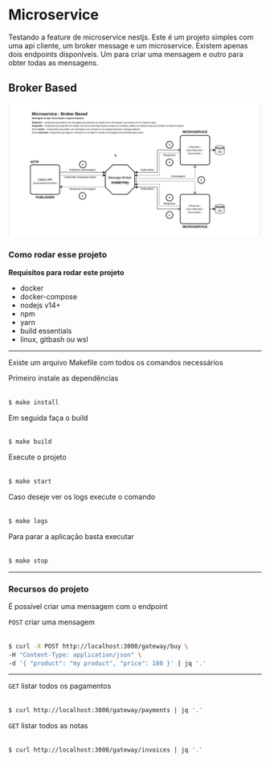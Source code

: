 # Microservice

Testando a feature de microservice nestjs.
Este é um projeto simples com uma api cliente, um broker message e um microservice.
Existem apenas dois endpoints disponíveis. Um para criar uma mensagem e outro para obter todas as mensagens.

## Broker Based

![](docs/microservice-doc.png)


### Como rodar esse projeto

**Requisitos para rodar este projeto**

- docker
- docker-compose
- nodejs v14+
- npm
- yarn
- build essentials
- linux, gitbash ou wsl

---

Existe um arquivo Makefile com todos os comandos necessários 

Primeiro instale as dependências

```sh

$ make install

```

Em seguida faça o build

```sh

$ make build

```

Execute o projeto

```sh

$ make start

```

Caso deseje ver os logs execute o comando

```sh

$ make logs

```

Para parar a aplicação basta executar

```sh

$ make stop

```

---

### Recursos do projeto

É possível criar uma mensagem com o endpoint 

`POST` criar uma mensagem

```sh

$ curl -X POST http://localhost:3000/gateway/buy \
-H "Content-Type: application/json" \
-d '{ "product": "my product", "price": 180 }' | jq '.'

```

---

`GET` listar todos os pagamentos

```sh

$ curl http://localhost:3000/gateway/payments | jq '.'

```

`GET` listar todos as notas

```sh

$ curl http://localhost:3000/gateway/invoices | jq '.'

```
